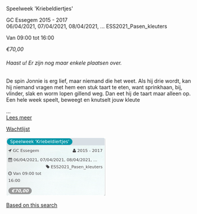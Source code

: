 Speelweek 'Kriebeldiertjes'

GC Essegem 2015 - 2017  
06/04/2021, 07/04/2021, 08/04/2021, ... ESS2021\_Pasen\_kleuters  

Van 09:00 tot 16:00

*€70,00*

  

###### *Haast u! Er zijn nog maar enkele plaatsen over.*

  

De spin Jonnie is erg lief, maar niemand die het weet. Als hij drie wordt, kan hij niemand vragen met hem een stuk taart te eten, want sprinkhaan, bij, vlinder, slak en worm lopen gillend weg. Dan eet hij de taart maar alleen op. Een hele week speelt, beweegt en knutselt jouw kleute

...  
[Lees meer](https://tickets.vgc.be/activity/subscribe/ESS2021_Pasen_kleuters)

[Wachtlijst](https://tickets.vgc.be/activity/subscribe/ESS2021_Pasen_kleuters)

![](58636.png)

[Based on this search](https://tickets.vgc.be/activity/index?&vrijeplaatsen=1&Age%5B%5D=3%2C4&entity=109)